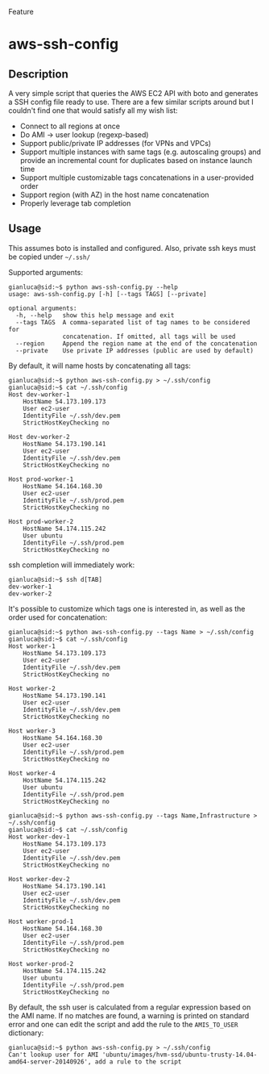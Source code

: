 Feature

aws-ssh-config
======

Description
---

A very simple script that queries the AWS EC2 API with boto and generates a SSH config file ready to use. 
There are a few similar scripts around but I couldn't find one that would satisfy all my wish list:

- Connect to all regions at once
- Do AMI -> user lookup (regexp-based)
- Support public/private IP addresses (for VPNs and VPCs)
- Support multiple instances with same tags (e.g. autoscaling groups) and provide an incremental count for duplicates based on instance launch time
- Support multiple customizable tags concatenations in a user-provided order
- Support region (with AZ) in the host name concatenation
- Properly leverage tab completion

Usage
---

This assumes boto is installed and configured. Also, private ssh keys must be copied under `~/.ssh/`

Supported arguments:

```
gianluca@sid:~$ python aws-ssh-config.py --help
usage: aws-ssh-config.py [-h] [--tags TAGS] [--private]

optional arguments:
  -h, --help   show this help message and exit
  --tags TAGS  A comma-separated list of tag names to be considered for
               concatenation. If omitted, all tags will be used
  --region     Append the region name at the end of the concatenation
  --private    Use private IP addresses (public are used by default)
```

By default, it will name hosts by concatenating all tags:

```
gianluca@sid:~$ python aws-ssh-config.py > ~/.ssh/config
gianluca@sid:~$ cat ~/.ssh/config
Host dev-worker-1
    HostName 54.173.109.173
    User ec2-user
    IdentityFile ~/.ssh/dev.pem
    StrictHostKeyChecking no

Host dev-worker-2
    HostName 54.173.190.141
    User ec2-user
    IdentityFile ~/.ssh/dev.pem
    StrictHostKeyChecking no

Host prod-worker-1
    HostName 54.164.168.30
    User ec2-user
    IdentityFile ~/.ssh/prod.pem
    StrictHostKeyChecking no

Host prod-worker-2
    HostName 54.174.115.242
    User ubuntu
    IdentityFile ~/.ssh/prod.pem
    StrictHostKeyChecking no
```

ssh completion will immediately work:

```
gianluca@sid:~$ ssh d[TAB]
dev-worker-1
dev-worker-2
```

It's possible to customize which tags one is interested in, as well as the order used for concatenation:

```
gianluca@sid:~$ python aws-ssh-config.py --tags Name > ~/.ssh/config
gianluca@sid:~$ cat ~/.ssh/config
Host worker-1
    HostName 54.173.109.173
    User ec2-user
    IdentityFile ~/.ssh/dev.pem
    StrictHostKeyChecking no

Host worker-2
    HostName 54.173.190.141
    User ec2-user
    IdentityFile ~/.ssh/dev.pem
    StrictHostKeyChecking no

Host worker-3
    HostName 54.164.168.30
    User ec2-user
    IdentityFile ~/.ssh/prod.pem
    StrictHostKeyChecking no

Host worker-4
    HostName 54.174.115.242
    User ubuntu
    IdentityFile ~/.ssh/prod.pem
    StrictHostKeyChecking no

gianluca@sid:~$ python aws-ssh-config.py --tags Name,Infrastructure > ~/.ssh/config
gianluca@sid:~$ cat ~/.ssh/config
Host worker-dev-1
    HostName 54.173.109.173
    User ec2-user
    IdentityFile ~/.ssh/dev.pem
    StrictHostKeyChecking no

Host worker-dev-2
    HostName 54.173.190.141
    User ec2-user
    IdentityFile ~/.ssh/dev.pem
    StrictHostKeyChecking no

Host worker-prod-1
    HostName 54.164.168.30
    User ec2-user
    IdentityFile ~/.ssh/prod.pem
    StrictHostKeyChecking no

Host worker-prod-2
    HostName 54.174.115.242
    User ubuntu
    IdentityFile ~/.ssh/prod.pem
    StrictHostKeyChecking no

```

By default, the ssh user is calculated from a regular expression based on the AMI name. If no matches are found, a warning is printed on standard error and one can edit the script and add the rule to the `AMIS_TO_USER` dictionary:

```
gianluca@sid:~$ python aws-ssh-config.py > ~/.ssh/config
Can't lookup user for AMI 'ubuntu/images/hvm-ssd/ubuntu-trusty-14.04-amd64-server-20140926', add a rule to the script
```

